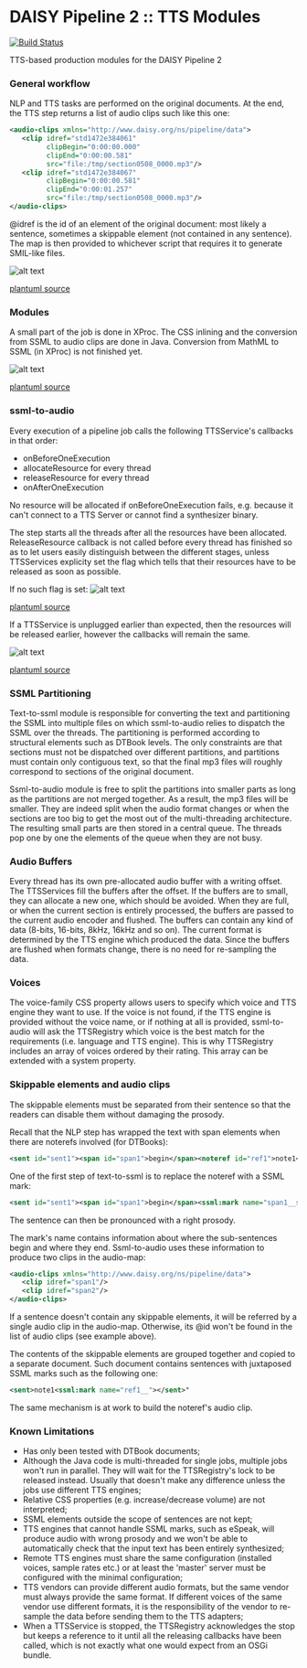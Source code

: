 DAISY Pipeline 2 :: TTS Modules
===============================

[![Build Status](https://travis-ci.org/daisy/pipeline-mod-tts.png?branch=master)](https://travis-ci.org/daisy/pipeline-mod-tts)

TTS-based production modules for the DAISY Pipeline 2


### General workflow

NLP and TTS tasks are performed on the original documents. At the end, the TTS step returns a list of audio clips such like this one:

```xml
<audio-clips xmlns="http://www.daisy.org/ns/pipeline/data">
   <clip idref="std1472e384061"
         clipBegin="0:00:00.000"
         clipEnd="0:00:00.581"
         src="file:/tmp/section0508_0000.mp3"/>
   <clip idref="std1472e384067"
         clipBegin="0:00:00.581"
         clipEnd="0:00:01.257"
         src="file:/tmp/section0508_0000.mp3"/>
</audio-clips>
```

@idref is the id of an element of the original document: most likely a sentence, sometimes a skippable element (not contained in any sentence). The map is then provided to whichever script that requires it to generate SMIL-like files.

![alt text](dtbook-to-epub3.png)

[plantuml source](dtbook-to-epub3.uml)

### Modules

A small part of the job is done in XProc. The CSS inlining and the conversion from SSML to audio clips are done in Java. Conversion from MathML to SSML (in XProc) is not finished yet.

![alt text](tts.png)

[plantuml source](tts.uml)

### ssml-to-audio

Every execution of a pipeline job calls the following TTSService's callbacks in that order:
- onBeforeOneExecution
- allocateResource for every thread
- releaseResource for every thread
- onAfterOneExecution

No resource will be allocated if onBeforeOneExecution fails, e.g. because it can't connect to a TTS Server or cannot find a synthesizer binary.

The step starts all the threads after all the resources have been allocated. ReleaseResource callback is not called before every thread has finished so as to let users easily distinguish between the different stages, unless TTSServices explicity set the flag which tells that their resources have to be released as soon as possible.

If no such flag is set:
![alt text](ssml-to-audio.png)

[plantuml source](ssml-to-audio.uml)

If a TTSService is unplugged earlier than expected, then the resources will be released earlier, however the callbacks will remain the same.

![alt text](stop.png)

[plantuml source](stop.uml)

### SSML Partitioning

Text-to-ssml module is responsible for converting the text and partitioning the SSML into multiple files on which ssml-to-audio relies to dispatch the SSML over the threads. The partitioning is performed according to structural elements such as DTBook levels. The only constraints are that sections must not be dispatched over different partitions, and partitions must contain only contiguous text, so that the final mp3 files will roughly correspond to sections of the original document.

Ssml-to-audio module is free to split the partitions into smaller parts as long as the partitions are not merged together. As a result, the mp3 files will be smaller. They are indeed split when the audio format changes or when the sections are too big to get the most out of the multi-threading architecture. The resulting small parts are then stored in a central queue. The threads pop one by one the elements of the queue when they are not busy.

### Audio Buffers

Every thread has its own pre-allocated audio buffer with a writing offset. The TTSServices fill the buffers after the offset. If the buffers are to small, they can allocate a new one, which should be avoided. When they are full, or when the current section is entirely processed, the buffers are passed to the current audio encoder and flushed. The buffers can contain any kind of data (8-bits, 16-bits, 8kHz, 16kHz and so on). The current format is determined by the TTS engine which produced the data. Since the buffers are flushed when formats change, there is no need for re-sampling the data.

### Voices

The voice-family CSS property allows users to specify which voice and TTS engine they want to use. If the voice is not found, if the TTS engine is provided without the voice name, or if nothing at all is provided, ssml-to-audio will ask the TTSRegistry which voice is the best match for the requirements (i.e. language and TTS engine). This is why TTSRegistry includes an array of voices ordered by their rating. This array can be extended with a system property.

### Skippable elements and audio clips

The skippable elements must be separated from their sentence so that the readers can disable them without damaging the prosody.


Recall that the NLP step has wrapped the text with span elements when there are noterefs involved (for DTBooks):
```xml
<sent id="sent1"><span id="span1">begin</span><noteref id="ref1">note1</noteref><span id="span2">end</span></sent>"
```

One of the first step of text-to-ssml is to replace the noteref with a SSML mark:
```xml
<sent id="sent1"><span id="span1">begin</span><ssml:mark name="span1__span2"><span id="span2">end</span></sent>"
```

The sentence can then be pronounced with a right prosody.


The mark's name contains information about where the sub-sentences begin and where they end. Ssml-to-audio uses these information to produce two clips in the audio-map:
```xml
<audio-clips xmlns="http://www.daisy.org/ns/pipeline/data">
   <clip idref="span1"/>
   <clip idref="span2"/>
</audio-clips>
```

If a sentence doesn't contain any skippable elements, it will be referred by a single audio clip in the audio-map. Otherwise, its @id won't be found in the list of audio clips (see example above).


The contents of the skippable elements are grouped together and copied to a separate document. Such document contains sentences with juxtaposed SSML marks such as the following one:
```xml
<sent>note1<ssml:mark name="ref1__"></sent>"
```

The same mechanism is at work to build the noteref's audio clip.


### Known Limitations

- Has only been tested with DTBook documents;
- Although the Java code is multi-threaded for single jobs, multiple jobs won't run in parallel. They will wait for the TTSRegistry's lock to be released instead. Usually that doesn't make any difference unless the jobs use different TTS engines;
- Relative CSS properties (e.g. increase/decrease volume) are not interpreted;
- SSML elements outside the scope of sentences are not kept;
- TTS engines that cannot handle SSML marks, such as eSpeak, will produce audio with wrong prosody and we won't be able to automatically check that the input text has been entirely synthesized;
- Remote TTS engines must share the same configuration (installed voices, sample rates etc.) or at least the 'master' server must be configured with the minimal configuration;
- TTS vendors can provide different audio formats, but the same vendor must always provide the same format. If different voices of the same vendor use different formats, it is the responsibility of the vendor to re-sample the data before sending them to the TTS adapters;
- When a TTSService is stopped, the TTSRegistry acknowledges the stop but keeps a reference to it until all the releasing callbacks have been called, which is not exactly what one would expect from an OSGi bundle.

